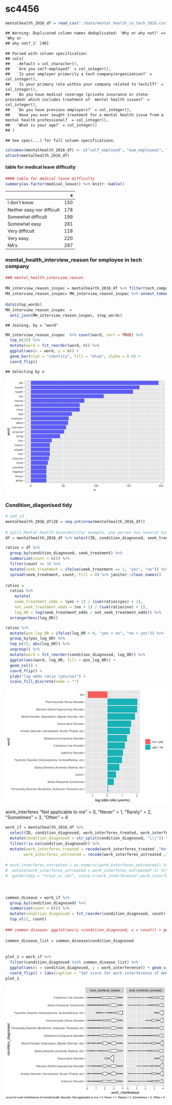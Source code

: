 sc4456
================

``` r
mentalhealth_2016_df = read_csv("./data/mental_health_in_tech_2016.csv") 
```

    ## Warning: Duplicated column names deduplicated: 'Why or why not?' => 'Why or
    ## why not?_1' [40]

    ## Parsed with column specification:
    ## cols(
    ##   .default = col_character(),
    ##   `Are you self-employed?` = col_integer(),
    ##   `Is your employer primarily a tech company/organization?` = col_integer(),
    ##   `Is your primary role within your company related to tech/IT?` = col_integer(),
    ##   `Do you have medical coverage (private insurance or state-provided) which includes treatment of  mental health issues?` = col_integer(),
    ##   `Do you have previous employers?` = col_integer(),
    ##   `Have you ever sought treatment for a mental health issue from a mental health professional?` = col_integer(),
    ##   `What is your age?` = col_integer()
    ## )

    ## See spec(...) for full column specifications.

``` r
colnames(mentalhealth_2016_df) <- c("self_employed", "num_employees", "tech_company", "tech_role", "benefits", "care_options", "employer_discussion", "employer_help", "anonymity", "medical_leave", "mental_health_consequences", "physical_health_consequences", "coworkers_discussion", "supervisor_discussion", "mental_vs_physical", "obs_consequence", "medical_coverage", "help_resourcces", "whether_reveal_business_contacts", "reveal_concequences_business_contects", "whether_reveal_coworkers", "reveal_concequences_coworkers", "productivity_affect", "work_time_affected", "preemployers", "preemployers_benefits", "preemployers_care_options", "preemployers_discussion", "preemployer_help", "pre_anonymity", "pre_mental_health_consequences", "pre_physical_health_consequences", "pre_coworkers_discussion", "pre_supervisors_discussion", "pre_mental_vs_physical", "pre_obs_consequence", "physical_health_interview", "physical_health_interview_reason", "mental_health_interview", "mental_health_interview_reason", "career_influence", "coworkers_view", "friends_family_share", "unsupportive_badly_handled", "less_likely_reveal", "family_history", "mental_health_previous", "mental_health_now", "condition_diagnosed", "possible_condition", "professional_diagnosed", "condition_professional_diagnosed", "seek_treatment", "work_interferes_treated", "work_interferes_untreated", "age", "gender", "country_live", "territory_live", "country_work", "territory_work", "work_position_kind", "work_remotely")
attach(mentalhealth_2016_df)
```

#### table for medical leave difficulty

``` r
#### table for medical leave difficulty
summary(as.factor(medical_leave)) %>% knitr::kable() 
```

|                            |    x|
|----------------------------|----:|
| I don't know               |  150|
| Neither easy nor difficult |  178|
| Somewhat difficult         |  199|
| Somewhat easy              |  281|
| Very difficult             |  118|
| Very easy                  |  220|
| NA's                       |  287|

### mental\_health\_interview\_reason for employee in tech company

``` r
### mental_health_interview_reason

MH_interview_reason_inspec = mentalhealth_2016_df %>% filter(tech_company == 1) 
MH_interview_reason_inspec= MH_interview_reason_inspec %>% unnest_tokens(word, mental_health_interview_reason)

data(stop_words)
MH_interview_reason_inspec  = 
  anti_join(MH_interview_reason_inspec, stop_words) 
```

    ## Joining, by = "word"

``` r
MH_interview_reason_inspec  %>% count(word, sort = TRUE) %>% 
  top_n(20) %>% 
  mutate(word = fct_reorder(word, n)) %>% 
  ggplot(aes(x = word, y = n)) +
  geom_bar(stat = "identity", fill = "blue", alpha = 0.6) +
  coord_flip()
```

    ## Selecting by n

![](sc4456_files/figure-markdown_github/unnamed-chunk-3-1.png)

### Condition\_diagonised tidy

``` r
# add_id
mentalhealth_2016_df$ID = seq.int(nrow(mentalhealth_2016_df))

# split Mental health disorders(for example, one person has several kinds of MH disorders)
df = mentalhealth_2016_df %>% select(ID, condition_diagnosed, seek_treatment) %>% mutate(condition_diagnosed = str_split(condition_diagnosed, "\\|")) %>% unnest(condition_diagnosed) 
```

``` r
ratios = df %>% 
  group_by(condition_diagnosed, seek_treatment) %>% 
  summarize(count = n()) %>%
  filter(count >= 3) %>% 
  mutate(seek_treatment = ifelse(seek_treatment == 1, "yes", "no")) %>% 
  spread(seek_treatment, count, fill = 0) %>% janitor::clean_names() 

ratios = 
  ratios %>% 
    mutate(
    seek_treatment_odds = (yes + 1) / (sum(ratios$yes) + 1),
    not_seek_treatment_odds = (no + 1) / (sum(ratios$no) + 1), 
    log_OR = log(seek_treatment_odds / not_seek_treatment_odds)) %>% 
  arrange(desc(log_OR))
```

``` r
ratios %>%
  mutate(pos_log_OR = ifelse(log_OR > 0, "yes > no", "no > yes")) %>% 
  group_by(pos_log_OR) %>%
  top_n(15, abs(log_OR)) %>%
  ungroup() %>%
  mutate(word = fct_reorder(condition_diagnosed, log_OR)) %>%
  ggplot(aes(word, log_OR, fill = pos_log_OR)) +
  geom_col() +
  coord_flip() +
  ylab("log odds ratio (yes/no)") +
  scale_fill_discrete(name = "")
```

![](sc4456_files/figure-markdown_github/unnamed-chunk-6-1.png)

work\_interferes "Not applicable to me" = 0, "Never" = 1, "Rarely" = 2, "Sometimes" = 3, "Often" = 4

``` r
work_if = mentalhealth_2016_df %>% 
  select(ID, condition_diagnosed, work_interferes_treated, work_interferes_untreated) %>% 
  mutate(condition_diagnosed = str_split(condition_diagnosed, "\\|")) %>% unnest(condition_diagnosed) %>%    
  filter(!is.na(condition_diagnosed)) %>% 
  mutate(work_interferes_treated = recode(work_interferes_treated ,"Not applicable to me" = 0, "Never" = 1, "Rarely" = 2, "Sometimes" = 3, "Often" = 4),
        work_interferes_untreated = recode(work_interferes_untreated ,"Not applicable to me" = 0, "Never" = 1, "Rarely" = 2, "Sometimes" = 3, "Often" = 4)) %>% gather(key = "treat_or_not", value ="work_interference",work_interferes_treated:work_interferes_untreated)

# work_interferes_untreated = as.numeric(work_interferes_untreated)) %>% 
#  mutate(work_interferes_untreated = work_interferes_untreated*-1) %>% 
#  gather(key = "treat_or_not", value ="work_interference",work_interferes_treated:work_interferes_untreated)



common_disease = work_if %>%
  group_by(condition_diagnosed) %>% 
  summarise(count = n()) %>% 
  mutate(condition_diagnosed = fct_reorder(condition_diagnosed, count)) %>% 
  top_n(12, count) 

### common disease: ggplot(aes(y =condition_diagnosed, x = count)) + geom_path()

common_disease_list = common_disease$condition_diagnosed


plot_1 = work_if %>% 
  filter(condition_diagnosed %in% common_disease_list) %>% 
  ggplot(aes(x = condition_diagnosed, y = work_interference)) + geom_violin() + facet_wrap(~treat_or_not) +
  coord_flip() + labs(caption = "Set score for work interference of mental health disorder: Not applicable to me = 0, Never = 1, Rarely = 2, Sometimes = 3, Often = 4")
plot_1
```

![](sc4456_files/figure-markdown_github/unnamed-chunk-7-1.png)
